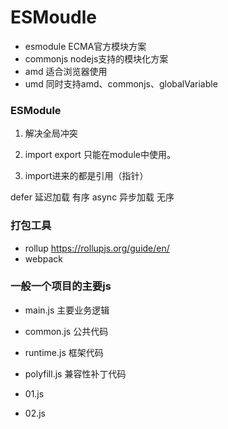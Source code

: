 ESMoudle
====

- esmodule  ECMA官方模块方案
- commonjs  nodejs支持的模块化方案
- amd       适合浏览器使用
- umd       同时支持amd、commonjs、globalVariable

### ESModule
1. 解决全局冲突



1. import export 只能在module中使用。
2. import进来的都是引用（指针）

defer 延迟加载  有序
async 异步加载  无序

### 打包工具
- rollup     https://rollupjs.org/guide/en/
- webpack



### 一般一个项目的主要js
- main.js       主要业务逻辑
- common.js     公共代码
- runtime.js    框架代码
- polyfill.js   兼容性补丁代码

- 01.js
- 02.js
